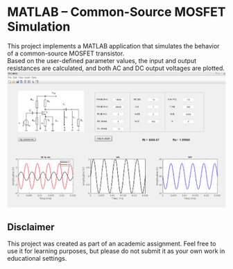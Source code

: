 # MATLAB – Common-Source MOSFET Simulation

This project implements a MATLAB application that simulates the behavior of a common-source MOSFET transistor. <br>
Based on the user-defined parameter values, the input and output resistances are calculated, and both AC and DC output voltages are plotted.
![](https://raw.githubusercontent.com/c0smin27/MATLAB-Common-Source-MOSFET/main/README.png)

## Disclaimer
This project was created as part of an academic assignment. Feel free to use it for learning purposes, but please do not submit it as your own work in educational settings.
